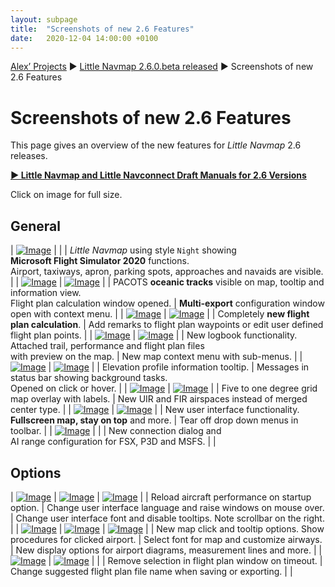 ```yaml
---
layout: subpage
title:  "Screenshots of new 2.6 Features"
date:   2020-12-04 14:00:00 +0100
---
```

[Alex’ Projects](/index.html)
►  [Little Navmap 2.6.0.beta released](/release/2020/09/18/littlenavmap-beta-260-released.html)
► Screenshots of new 2.6 Features

# Screenshots of new 2.6 Features

This page gives an overview of the new features for _Little Navmap_ 2.6 releases.

[**► Little Navmap and Little Navconnect Draft Manuals for 2.6 Versions**](/pages/26/littlenavmapmanuals.html)

Click on image for full size.

## General

| [![Image](/assets/images/26/msfs_small.jpg)](/assets/images/26/msfs.jpg) |  |
| _Little Navmap_ using style `Night` showing<br/>**Microsoft Flight Simulator 2020** functions.<br/>Airport, taxiways, apron, parking spots, approaches and navaids are visible. |
| [![Image](/assets/images/26/tracks_small.jpg)](/assets/images/26/tracks.jpg) | [![Image](/assets/images/26/multiexport_small.jpg)](/assets/images/26/multiexport.jpg) |
| PACOTS **oceanic tracks** visible on map, tooltip and information view.<br/>Flight plan calculation window opened. | **Multi-export** configuration window open with context menu. |
| [![Image](/assets/images/26/routecalc_small.jpg)](/assets/images/26/routecalc.jpg) | [![Image](/assets/images/26/routewpt_small.jpg)](/assets/images/26/routewpt.jpg) |
| Completely **new flight plan calculation**. | Add remarks to flight plan waypoints or edit user defined flight plan points. |
| [![Image](/assets/images/26/logbook_small.jpg)](/assets/images/26/logbook.jpg) | [![Image](/assets/images/26/menus_small.jpg)](/assets/images/26/menus.jpg) |
| New logbook functionality.<br/>Attached trail, performance and flight plan files<br/>with preview on the map. | New map context menu with sub-menus. |
| [![Image](/assets/images/26/profiletooltip_small.jpg)](/assets/images/26/profiletooltip.jpg) | [![Image](/assets/images/26/messages_small.jpg)](/assets/images/26/messages.jpg) |
| Elevation profile information tooltip. | Messages in status bar showing background tasks.<br/>Opened on click or hover. |
| [![Image](/assets/images/26/grid_small.jpg)](/assets/images/26/grid.jpg) | [![Image](/assets/images/26/uirfir_small.jpg)](/assets/images/26/uirfir.jpg) |
| Five to one degree grid map overlay with labels. | New UIR and FIR airspaces instead of merged center type. |
| [![Image](/assets/images/26/window_small.jpg)](/assets/images/26/window.jpg) | [![Image](/assets/images/26/tearoff_small.jpg)](/assets/images/26/tearoff.jpg) |
| New user interface functionality.<br/>**Fullscreen map, stay on top** and more. | Tear off drop down menus in toolbar. |
| [![Image](/assets/images/26/connect_small.jpg)](/assets/images/26/connect.jpg) | |
| New connection dialog and<br/>AI range configuration for FSX, P3D and MSFS. | |

## Options

| [![Image](/assets/images/26/optionssstartup_small.jpg)](/assets/images/26/optionssstartup.jpg) | [![Image](/assets/images/26/optionsui_small.jpg)](/assets/images/26/optionsui.jpg) | [![Image](/assets/images/26/optionsdisplay_small.jpg)](/assets/images/26/optionsdisplay.jpg) |
| Reload aircraft performance on startup option. | Change user interface language and raise windows on mouse over. | Change user interface font and disable tooltips. Note scrollbar on the right. |
| [![Image](/assets/images/26/optionsmap_small.jpg)](/assets/images/26/optionsmap.jpg) | [![Image](/assets/images/26/optionsmapdisplay_small.jpg)](/assets/images/26/optionsmapdisplay.jpg) | [![Image](/assets/images/26/optionsmapdisplay2_small.jpg)](/assets/images/26/optionsmapdisplay2.jpg) |
| New map click and tooltip options. Show procedures for clicked airport. | Select font for map and customize airways. | New display options for airport diagrams, measurement lines and more. |
| [![Image](/assets/images/26/optionsaircraft_small.jpg)](/assets/images/26/optionsaircraft.jpg) | [![Image](/assets/images/26/optionsplan_small.jpg)](/assets/images/26/optionsplan.jpg) | |
| Remove selection in flight plan window on timeout. | Change suggested flight plan file name when saving or exporting. | |



































